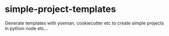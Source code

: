 # simple-project-templates
Generate templates with yoeman, cookiecutter etc to create simple projects in python node etc...
